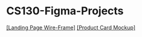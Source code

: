 # CS130-Figma-Projects

 <a href='https://www.figma.com/file/kefEQvuqxMeiT5fBqLj4o4/Untitled?type=design&mode=design&t=iI8OxeeGle9WNbj5-0'>[Landing Page Wire-Frame]</a>
 <a href='https://www.figma.com/file/vG3bKt2asz6OJm9exbR6O1/Mockup?type=design&node-id=0-1&mode=design&t=iI8OxeeGle9WNbj5-0'>[Product Card Mockup]</a>
